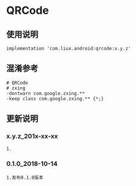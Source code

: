 ﻿QRCode
===

使用说明
---
```
implementation 'com.liux.android:qrcode:x.y.z'
```

混淆参考
---
```
# QRCode
# zxing
-dontwarn com.google.zxing.**
-keep class com.google.zxing.** {*;}
```

更新说明
---
### x.y.z_201x-xx-xx
    1.

### 0.1.0_2018-10-14
    1.发布0.1.0版本